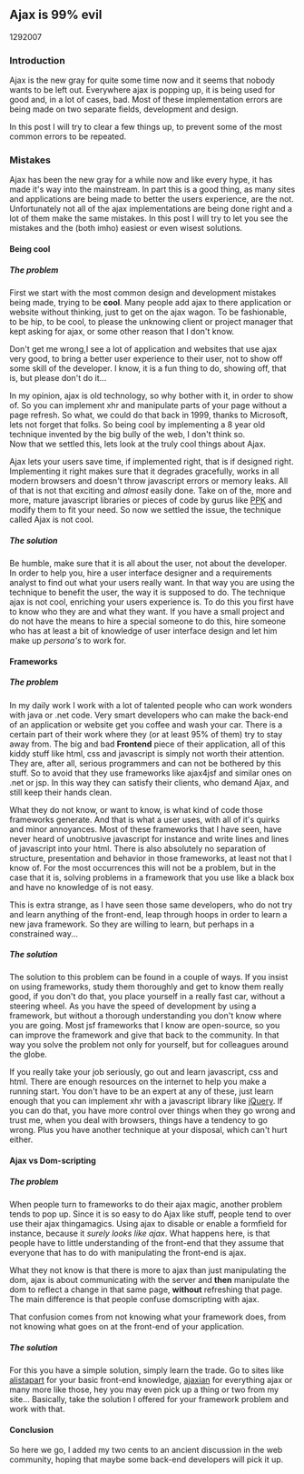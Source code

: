 <article><h2>Ajax is 99% evil</h2><time><span class="day">12</span><span class="month">9</span><span class="year">2007</span></time><h3>Introduction</h3><p>Ajax is the new gray for quite some time now and it seems that nobody wants to be left out. Everywhere ajax is popping up, it is being used for good and, in a lot of cases, bad. Most of these implementation errors are being made on two separate fields, development and design.</p><p>In this post I  will try to clear a few things up, to prevent some of the most common errors to be repeated.</p><!--more--><h3>Mistakes</h3><p>Ajax has been the new gray for a while now and like every hype, it has made it's way into the mainstream. In part this is a good thing, as many sites and applications are being made to better the users experience, are the not. Unfortunately not all of the ajax implementations are being done right and a lot of them make the same mistakes. In this post I will try to let you see the mistakes and the (both  <span title="in my humble opinion">imho</span>) easiest or even wisest solutions.</p><h4>Being cool</h4><h5>The problem</h5><p>First we start with the most common design and development mistakes being made, trying to be <strong>cool</strong>. Many people add ajax to there application or website without thinking, just to get on the ajax wagon. To be fashionable, to be hip, to be cool, to please the unknowing client or project manager that kept asking for ajax, or some other reason that I don't know.</p><p>Don't get me wrong,I see a lot of application and websites that use ajax very good, to bring a better user experience to their user, not to show off some skill of the developer. I know, it is a fun thing to do, showing off, that is, but please don't do it...</p><p>In my opinion, ajax is old technology, so why bother with it, in order to show of. So you can implement xhr and manipulate parts of your page without a page refresh. So what, we could do that back in 1999, thanks to Microsoft, lets not forget that folks. So being cool by implementing a 8 year old technique invented by the big bully of the web, I don't think so.<br />Now that we settled this, lets look at the truly cool things about Ajax.</p><p>Ajax lets your users save time, if implemented right, that is if designed right. Implementing it right makes sure that it degrades gracefully, works in all modern browsers and doesn't throw javascript errors or memory leaks. All of that is not that exciting and <em>almost</em> easily done. Take on of the, more and more, mature javascript libraries or pieces of code by gurus like <a href="http://www.quirksmode.org/">PPK</a> and modify them to fit your need. So now we settled the issue, the technique called Ajax is not cool.</p><h5>The solution</h5><p>Be humble, make sure that it is all about the user, not about the developer. In order to help you, hire a user interface designer and a requirements analyst to find out what your users really want. In that way you are using the technique to benefit the user, the way it is supposed to do. The technique ajax is not cool, enriching your users experience is. To do this you first have to know who they are and what they want. If you have a small project and do not have the means to hire a special someone to do this, hire someone who has at least a bit of knowledge of user interface design and let him make up <em>persona's</em> to work for.</p><h4>Frameworks</h4><h5>The problem</h5><p>In my daily work I work with a lot of talented people who can work wonders with java or .net code. Very smart developers who can make the back-end of an application or website get you coffee and wash your car. There is a certain part of their work where they (or at least 95% of them) try to stay away from. The big and bad <strong>Frontend</strong> piece of their application, all of this kiddy stuff like html, css and javascript is simply not worth their attention. They are, after all, serious programmers and can not be bothered by this stuff. So to avoid that they use frameworks like ajax4jsf and similar ones on .net or jsp. In this way they can satisfy their clients, who demand Ajax, and still keep their hands clean.</p><p>What they do not know, or want to know, is what kind of code those frameworks generate. And that is what a user uses, with all of it's quirks and minor annoyances. Most of these frameworks that I have seen, have never heard of unobtrusive javascript for instance and write lines and lines of javascript into your html. There is also absolutely no separation of structure, presentation and behavior in those frameworks, at least not that I know of. For the most occurrences this will not be a problem, but in the case that it is, solving problems in a framework that you use like a black box and have no knowledge of is not easy.</p><p>This is extra strange, as I have seen those same developers, who do not try and learn anything of the front-end, leap through hoops in order to learn a new java framework. So they are willing to learn, but perhaps in a constrained way...</p><h5>The solution</h5><p>The solution to this problem can be found in a couple of ways. If you insist on using frameworks, study them thoroughly and get to know them really good, if you don't do that, you place yourself in a really fast car, without a steering wheel. As you have the speed of development by using a framework, but without a thorough understanding you don't know where you are going. Most jsf frameworks that I know are open-source, so you can improve the framework and give that back to the community. In that way you solve the problem not only for yourself, but for colleagues around the globe.</p><p>If you really take your job seriously, go out and learn javascript, css and html. There are enough resources on the internet to help you make a running start. You don't have to be an expert at any of these, just learn enough that you can implement <span title="XML HTTP request">xhr</span> with a javascript library like <a href="http://www.jquery.com/">jQuery</a>. If you can do that, you have more control over things when they go wrong and trust me, when you deal with browsers, things have a tendency to go wrong. Plus you have another technique at your disposal, which can't hurt either.</p><h4>Ajax vs Dom-scripting</h4><h5>The problem</h5><p>When people turn to frameworks to do their ajax magic, another problem tends to pop up. Since it is so easy to do Ajax like stuff, people tend to over use their ajax thingamagics. Using ajax to disable or enable a formfield for instance, because it <em>surely looks like ajax</em>. What happens here, is that people have to little understanding of the front-end that they assume that everyone that has to do with manipulating the front-end is ajax.</p><p>What they not know is that there is more to ajax than just manipulating the dom, ajax is about communicating with the server and <strong>then</strong> manipulate the dom to reflect a change in that same page, <strong>without</strong> refreshing that page. The main difference is that people confuse domscripting with ajax.</p><p>That confusion comes from not knowing what your framework does, from not knowing what goes on at the front-end of your application.</p><h5>The solution</h5><p>For this you have a simple solution, simply learn the trade. Go to sites like <a href="http://www.alistapart.com/">alistapart</a> for your basic front-end knowledge, <a href="http://www.ajaxian.com/">ajaxian</a> for everything ajax or many more like those, hey you may even pick up a thing or two from my site... Basically, take the solution I offered for your framework problem and work with that. </p><h4>Conclusion</h4><p>So here we go, I added my two cents to an ancient discussion in the web community, hoping that maybe some back-end developers will pick it up.</p></article>